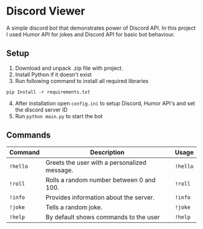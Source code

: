 
# Discord Viewer

A simple discord bot that demonstrates power of Discord API. In this project I used Humor API for jokes and Discord API for basic bot behaviour.

## Setup

1. Download and unpack .zip file with project.
2. Install Python if it doesn't exist
3. Run following command to install all required libraries
```
pip Install -r requirements.txt
```

4. After installation open `config.ini` to setup Discord, Humor API's and set the discord server ID
5. Run `python main.py` to start the bot

## Commands

| Command  | Description                                      | Usage         |
|----------|--------------------------------------------------|---------------|
| `!hello` | Greets the user with a personalized message.    | `!hello`      |
| `!roll`  | Rolls a random number between 0 and 100.        | `!roll`       |
| `!info`  | Provides information about the server.          | `!info`       |
| `!joke`  | Tells a random joke.                            | `!joke`       |
| `!help`  | By default shows commands to the user           | `!help`       |

